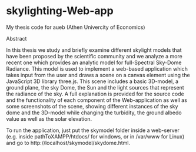 # skylighting-Web-app
My thesis code for aueb (Athen Univercity of Economics)

Abstract

In this thesis we study and briefly examine different skylight models that have been proposed by the scientific community and we analyze a more recent one which provides an analytic model for full-Spectral Sky-Dome Radiance. This model is used to implement a web-based application which takes input from the user and draws a scene on a canvas element using the JavaScript 3D library three.js. This scene includes a basic 3D-model, a ground plane, the sky Dome, the Sun and the light sources that represent the radiance of the sky. A full explanation is provided for the source code and the functionality of each component of the Web-application as well as some screenshots of the scene, showing different instances of the sky dome and the 3D-model while changing the turbidity, the ground albedo value as well as the solar elevation.

To run the application, just put the skymodel folder inside a web-server (e.g. inside pathToXAMPP/htdocs/ for windows, or in /var/www for Linux) and go to http://localhost/skymodel/skydome.html.
